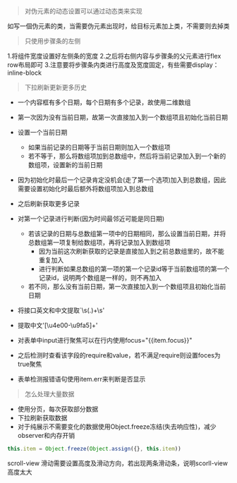 > 对伪元素的动态设置可以通过动态类来实现

如写一個伪元素的类，当需要伪元素出现时，给目标元素加上类，不需要则去掉类

> 只使用步骤条的左侧

1.将组件宽度设置好左侧条的宽度
2.之后将右侧内容与步骤条的父元素进行flex row布局即可
3.注意要将步骤条内类进行高度及宽度固定，有些需要display：inline-block

> 下拉刷新更新更多历史

+ 一个内容框有多个日期，每个日期有多个记录，故使用二维数组
+ 第一次因为没有当前日期，故第一次直接加入到一个数组项且初始化当前日期
+ 设置一个当前日期
	+ 如果当前记录的日期等于当前日期则加入一个数组项
	+ 若不等于，那么将数组项加到总数组中，然后将当前记录加入到一个新的数组项，设置新的当前日期
+ 因为初始化时最后一个记录肯定没机会(走了第一个选项)加入到总数组，因此需要设置初始化时最后额外将数组项加入到总数组
+ 之后刷新获取更多记录
+ 对第一个记录进行判断(因为时间最邻近可能是同日期)
	+ 若该记录的日期与总数组第一项中的日期相同，那么设置当前日期，并将总数组第一项复制给数组项，再将记录加入到数组项
		+ 因为当前这次刷新获取的记录是直接加入到之前总数组里的，故不能重复加入
		+ 进行判断如果总数组的第一项的第一个记录id等于当前数组项的第一个记录id，说明两个数组是一样的，则不再加入	
	+ 若不同，那么没有当前日期，第一次直接加入到一个数组项且初始化当前日期


+ 将接口英文和中文提取\`\s(.)+\s\'
+ 提取中文\'[\u4e00-\u9fa5]+\'


+ 对表单中input进行聚焦可以在行内使用focus="{{item.focus}}"
+ 之后检测时查看该字段的require和value，若不满足require则设置foces为true聚焦
+ 表单检测报错语句使用item.err来判断是否显示




> 怎么处理大量数据

+ 使用分页，每次获取部分数据
+ 下拉刷新获取数据
+ 对于纯展示不需要变化的数据使用Object.freeze冻结(失去响应性)，减少observer和内存开销
```ts
this.item = Object.freeze(Object.assign({}, this.item))
```
scroll-view 滑动需要设置高度及滑动方向，若出现两条滑动条，说明scorll-view高度太大